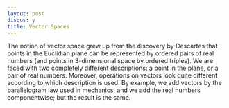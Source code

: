 ```yaml
---
layout: post
disqus: y
title: Vector Spaces
---
```


The notion of vector space grew up from the discovery by Descartes that points in the Euclidian plane can be represented by ordered pairs of real numbers (and points in 3-dimensional space by ordered triples). We are faced with two completely different descriptions: a point in the plane, or a pair of real numbers. Moreover, operations on vectors look quite different according to which description is used. By example, we add vectors by the parallelogram law used in mechanics, and we add the real numbers componentwise; but the result is the same.
